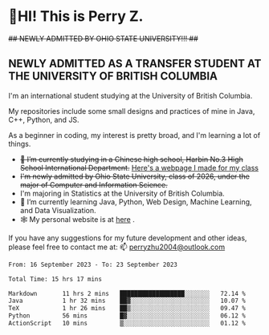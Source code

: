 # 🌄HI! This is Perry Z. <br> #
<s>## NEWLY ADMITTED BY OHIO STATE UNIVERSITY!!! ##</s>
## NEWLY ADMITTED AS A TRANSFER STUDENT AT THE UNIVERSITY OF BRITISH COLUMBIA ##
I'm an international student studying at the University of British Columbia. <br>

My repositories include some small designs and practices of mine in Java, C++, Python, and JS. <br>

As a beginner in coding, my interest is pretty broad, and I'm learning a lot of things. <br>
- <s>🔭 I’m currently studying in a Chinese high school, Harbin No.3 High School International Department.</s> [Here's a webpage I made for my class](https://perry2004.github.io/weirdos/)
- <s> I'm newly admitted by Ohio State University, class of 2026, under the major of Computer and Information Science. </s>
- I'm majoring in Statistics at the University of British Columbia. 
- 🌱 I’m currently learning Java, Python, Web Design, Machine Learning, and Data Visualization. 
- 🕸️ My personal website is at <a href="https://zhu-yp.cn">here</a> .  

If you have any suggestions for my future development and other ideas, please feel free to contact me at: 📫 [perryzhu2004@outlook.com](mailto:perryzhu2004@outlook.com)

<!--START_SECTION:waka-->

```txt
From: 16 September 2023 - To: 23 September 2023

Total Time: 15 hrs 17 mins

Markdown       11 hrs 2 mins   ██████████████████░░░░░░░   72.14 %
Java           1 hr 32 mins    ██▓░░░░░░░░░░░░░░░░░░░░░░   10.07 %
TeX            1 hr 26 mins    ██▒░░░░░░░░░░░░░░░░░░░░░░   09.47 %
Python         56 mins         █▓░░░░░░░░░░░░░░░░░░░░░░░   06.12 %
ActionScript   10 mins         ▒░░░░░░░░░░░░░░░░░░░░░░░░   01.12 %
```

<!--END_SECTION:waka-->

